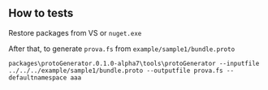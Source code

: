 ## How to tests

Restore packages from VS or `nuget.exe`

After that, to generate `prova.fs` from `example/sample1/bundle.proto`

```
packages\protoGenerator.0.1.0-alpha7\tools\protoGenerator --inputfile ../../../example/sample1/bundle.proto --outputfile prova.fs --defaultnamespace aaa
``` 
 

